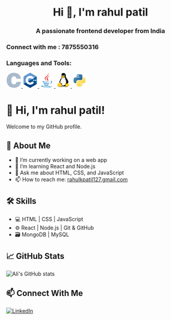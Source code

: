 <h1 align="center">Hi 👋, I'm rahul patil</h1>
<h3 align="center">A passionate frontend developer from India</h3>

<h3 align="left">Connect with me : 7875550316</h3>
<p align="left">
</p>

<h3 align="left">Languages and Tools:</h3>
<p align="left"> <a href="https://www.cprogramming.com/" target="_blank" rel="noreferrer"> <img src="https://raw.githubusercontent.com/devicons/devicon/master/icons/c/c-original.svg" alt="c" width="40" height="40"/> </a> <a href="https://www.w3schools.com/cpp/" target="_blank" rel="noreferrer"> <img src="https://raw.githubusercontent.com/devicons/devicon/master/icons/cplusplus/cplusplus-original.svg" alt="cplusplus" width="40" height="40"/> </a> <a href="https://www.java.com" target="_blank" rel="noreferrer"> <img src="https://raw.githubusercontent.com/devicons/devicon/master/icons/java/java-original.svg" alt="java" width="40" height="40"/> </a> <a href="https://www.linux.org/" target="_blank" rel="noreferrer"> <img src="https://raw.githubusercontent.com/devicons/devicon/master/icons/linux/linux-original.svg" alt="linux" width="40" height="40"/> </a> <a href="https://www.python.org" target="_blank" rel="noreferrer"> <img src="https://raw.githubusercontent.com/devicons/devicon/master/icons/python/python-original.svg" alt="python" width="40" height="40"/> </a> </p>




# 👋 Hi, I'm rahul patil!

Welcome to my GitHub profile.

## 🚀 About Me

- 🔭 I’m currently working on a web app
- 🌱 I’m learning React and Node.js
- 💬 Ask me about HTML, CSS, and JavaScript
- 📫 How to reach me: [rahulkpatil127.gmail.com](mailto:your.email@example.com)

## 🛠️ Skills

- 💻 HTML | CSS | JavaScript
- ⚙️ React | Node.js | Git & GitHub
- 🗃️ MongoDB | MySQL

## 📈 GitHub Stats

![Ali's GitHub stats](https://github-readme-stats.vercel.app/api?username=yourusername&show_icons=true&theme=radical)

## 📫 Connect With Me

[![LinkedIn](https://img.shields.io/badge/LinkedIn-blue?style=flat&logo=linkedin)](https://linkedin.com/in/rahul-patil-04b17a382)
